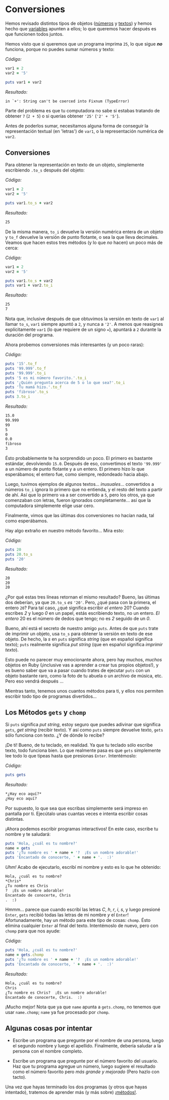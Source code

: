 Conversiones
============

Hemos revisado distintos tipos de objetos ([números](/aprende.a.programar/capitulos/numeros.html)
y [textos](/aprende.a.programar/capitulos/textos.html))
y hemos hecho que [variables](/aprende.a.programar/capitulos/variables.html)
apunten a ellos; lo que queremos hacer después es que funcionen todos juntos.

Hemos visto que si queremos que un programa imprima `25`, lo que sigue ***no***
funciona, porque no puedes sumar números y texto:

*Código:*

```ruby
var1 = 2
var2 = '5'

puts var1 + var2
```

*Resultado:*

```html
in `+': String can't be coerced into Fixnum (TypeError)
```

Parte del problema es que tu computadora no sabe si estabas tratando de obtener `7`
(`2 + 5`) o si querías obtener `'25'` (`'2' + '5'`).

Antes de poderlos sumar, necesitamos alguna forma de conseguir la representación
textual (en 'letras') de `var1`, o la representación numérica de `var2`.

## Conversiones

Para obtener la representación en texto de un objeto, simplemente escribiendo `.to_s`
después del objeto:

*Código:*

```ruby
var1 = 2
var2 = '5'

puts var1.to_s + var2
```

*Resultado:*

```html
25
```

De la misma manera, `to_i` devuelve la versión numérica entera de un objeto y `to_f`
devuelve la versión de punto flotante, o sea la que lleva decimales. Veamos que hacen
estos tres métodos (y lo que *no* hacen) un poco más de cerca:

*Código:*

```ruby
var1 = 2
var2 = '5'

puts var1.to_s + var2
puts var1 + var2.to_i
```

*Resultado:*

```html
25
7
```

Nota que, inclusive después de que obtuvimos la versión en texto de `var1` al llamar
`to_s`, `var1` siempre apuntó a `2`, y nunca a `'2'`. A menos que reasignes
explícitamente `var1` (lo que requiere de un signo `=`), apuntará a `2` durante la
duración del programa.

Ahora probemos conversiones más interesantes (y un poco raras):

*Código:*

```ruby
puts '15'.to_f
puts '99.999'.to_f
puts '99.999'.to_i
puts '5 es mi número favorito.'.to_i
puts '¿Quién pregunta acerca de 5 o lo que sea?'.to_i
puts 'Tu mamá hizo.'.to_f
puts 'fibroso'.to_s
puts 3.to_i
```

*Resultado:*

```html
15.0
99.999
99
5
0
0.0
fibroso
3
```

Ésto probablemente te ha sorprendido un poco. El primero es bastante estándar,
devolviendo `15.0`. Después de eso, convertimos el texto `'99.999'` a un número de
punto flotante y a un entero. El primero hizo lo que esperábamos; el entero fue,
como siempre, redondeado hacia abajo.

Luego, tuvimos ejemplos de algunos textos... *inusuales*...  convertidos a números
`to_i` ignora lo primero que no entienda, y el resto del texto a partir de ahí. Así
que lo primero va a ser convertido a `5`, pero los otros, ya que comenzaban con letras,
fueron ignorados completamente... así que la computadora simplemente elige usar cero.

Finalmente, vimos que las últimas dos conversiones no hacían nada, tal como
esperábamos.

Hay algo extraño en nuestro método favorito... Mira esto:

*Código:*

```ruby
puts 20
puts 20.to_s
puts '20'
```

*Resultado:*

```html
20
20
20
```

¿Por qué estas tres líneas retornan el mismo resultado? Bueno, las últimas dos deberían,
ya que `20.to_s` *es* `'20'`. Pero, ¿qué pasa con la primera, el entero `20`? Para tal
caso, ¿qué significa escribir *el entero* 20? Cuando escribes *2* y luego *0* en un
papel, estás escribiendo texto, no un entero. *El entero* 20 es el número de dedos
que tengo; no es *2* seguido de un *0*.

Bueno, ahí está el secreto de nuestro amigo `puts`. Antes de que `puts` trate de
imprimir un objeto, usa `to_s` para obtener la versión en texto de ese objeto. De
hecho, la *s* en `puts` significa *string* (que en español significa texto); `puts`
realmente significa *put string* (que en español significa *imprimir texto*).

Esto puede no parecer muy emocionante ahora, pero hay muchos, *muchos* objetos en
Ruby (¡inclusive vas a aprender a crear tus propios objetos!), y es bueno saber que
va a pasar cuando trates de ejecutar `puts` con un objeto bastante raro, como la
foto de tu abuela o un archivo de música, etc. Pero eso vendrá después ...

Mientras tanto, tenemos unos cuantos métodos para ti, y ellos nos permiten
escribir todo tipo de programas divertidos...

Los Métodos `gets` y `chomp`
----------------------------

Si `puts` significa *put string*, estoy seguro que puedes adivinar que significa
`gets`, *get string* (recibir texto). Y así como `puts` siempre devuelve texto,
`gets` sólo funciona con texto. ¿Y de dónde lo recibe?

¡De ti! Bueno, de tu teclado, en realidad. Ya que tu teclado sólo escribe texto,
todo funciona bien. Lo que realmente pasa es que `gets` simplemente
lee todo lo que tipeas hasta que presionas `Enter`. Intentémoslo:

*Código:*

```ruby
puts gets
```
*Resultado:*

```html
*¿Hay eco aquí?*
¿Hay eco aquí?
```

Por supuesto, lo que sea que escribas simplemente será impreso en pantalla por ti.
Ejecútalo unas cuantas veces e intenta escribir cosas distintas.

¡Ahora podemos escribir programas interactivos! En este caso, escribe tu
nombre y te saludará:

```ruby
puts 'Hola, ¿cuál es tu nombre?'
name = gets
puts '¿Tu nombre es ' + name + '?  ¡Es un nombre adorable!'
puts 'Encantado de conocerte, ' + name + '.  :)'
```

*Uhm!* Acabo de ejecutarlo, escribí mi nombre y esto es lo que he obtenido:

```html
Hola, ¿cuál es tu nombre?
*Chris*
¿Tu nombre es Chris
?  ¡Es un nombre adorable!
Encantado de conocerte, Chris
.  :)
```

Hmmm... parece que cuando escribí las letras *C*, *h*, *r*, *i*, *s*, y luego presioné
`Enter`, `gets` recibió todas las letras de mi nombre *y* el `Enter`! Afortunadamente,
hay un método para este tipo de cosas: `chomp`. Ésto elimina cualquier `Enter`
al final del texto. Intentémoslo de nuevo, pero con `chomp` para
que nos ayude:

*Código:*

```ruby
puts 'Hola, ¿cuál es tu nombre?'
name = gets.chomp
puts '¿Tu nombre es ' + name + '?  ¡Es un nombre adorable!'
puts 'Encantado de conocerte, ' + name + '.  :)'
```

*Resultado:*

```html
Hola, ¿cuál es tu nombre?
Chris
¿Tu nombre es Chris?  ¡Es un nombre adorable!
Encantado de conocerte, Chris.  :)
```

¡Mucho mejor! Nota que ya que `name` apunta a `gets.chomp`, no tenemos que usar
`name.chomp`; `name` ya fue procesado por `chomp`.

Algunas cosas por intentar
--------------------------

* Escribe un programa que pregunte por el nombre de una persona,
luego el segundo nombre y luego el apellido. Finalmente, debería saludar
a la persona con el nombre completo.

* Escribe un programa que pregunte por el número favorito del
usuario. Haz que tu programa agregue un número, luego sugiere el resultado
como el número favorito pero _más grande y mejorado_ (Pero hazlo con tacto).

Una vez que hayas terminado los dos programas (y otros que hayas
intentado), tratemos de aprender más (y más sobre)
[¡métodos!](/aprende.a.programar/capitulos/metodos.html).
